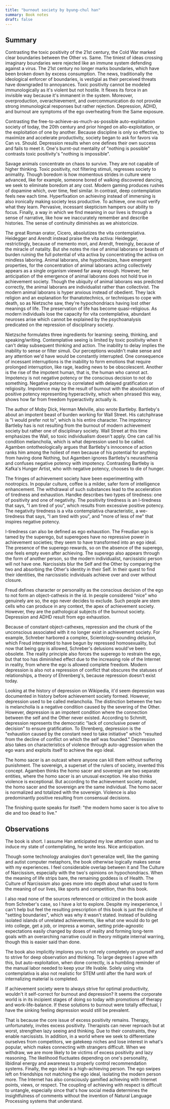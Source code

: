 ```yaml
---
title: "burnout society by byung-chul han"
summary: Book notes
draft: false
---
```


## Summary

Contrasting the toxic positivity of the 21st century, the Cold War marked clear boundaries between the Other vs. Same. The tiniest of ideas crossing imaginary boundaries were rejected like an immune system defending against a virus. The 21st century no longer marks boundaries, which have been broken down by excess consumption. The news, traditionally the ideological enforcer of boundaries, is vestigial as their perceived threats have downgraded to annoyances. Toxic positivity cannot be modeled immunologically as it's violent but not hostile. It flexes its force in an invisible way because it's immanent in the system. Moreover, overproduction, overachievement, and overcommunication do not provoke strong immunological responses but rather rejection. Depression, ADHD, and burnout are symptoms of the ego overheating from the Same exposure.

Contrasting the free-to-achieve-as-much-as-possible auto-exploitation society of today, the 20th century and prior hinged on allo-exploitation, or the exploitation of one by another. Because discipline is only so effective, to maximize and accelerate productivity, society began to ask for favors via Can vs. Should. Depression results when one defines their own success and fails to meet it. One's burnt-out mentality of "nothing is possible" contrasts toxic positivity's "nothing is impossible".

Savage animals concentrate on chaos to survive. They are not capable of higher thinking. Toxic positivity, not filtering stimuli, regresses society to animality. Though boredom is how momentous strides in culture were advanced, like for example, someone bored of walking discovered dancing, we seek to eliminate boredom at any cost. Modern gaming produces rushes of dopamine which, over time, feel similar. In contrast, deep contemplation feels new each time. Hyperfixation on achieving instead of immersing is also ironically making society less productive. To achieve, one must verify what they learn. Pervasive, incessant skepticism hampers our ability to focus. Finally, a way in which we find meaning in our lives is through a sense of narrative, like how we inaccurately remember and describe histories. The sense of continuity diminishes as we ahistoricize.

The great Roman orator, Cicero, absolutizes the vita contemplativa. Heidegger and Arendt instead praise the vita activa: Heidegger, restrictingly, because of memento mori, and Arendt, freeingly, because of the miracle of natality. But she notes the rise of animal laborans or beasts of burden ruining the full potential of vita activa by concentrating the activa on mindless laboring. Animal laborans, she hypothesizes, have emergent properties, for the concentration of animal laborans acting collectively appears as a single organism viewed far away enough. However, her anticipation of the emergence of animal laborans does not hold true in achievement society. Though the ubiquity of animal laborans was predicted correctly, the animal laborans are individualist rather than collectivist. The modern animal laborans is hyper anxious instead of obedient. They lack religion and an explanation for thanatotechnics, or techniques to cope with death, so as Nietzsche saw, they're hypochondriacs having lost other meanings of life. The preservation of life has become quasi-religious. As modern individuals lose the capacity for vita contemplativa, abundant neuroses arise which cannot be explained by the psychoanalysis predicated on the repression of disciplinary society.

Nietzsche formulates three ingredients for learning: seeing, thinking, and speaking/writing. Contemplative seeing is limited by toxic positivity when it can't delay subsequent thinking and action. The inability to delay implies the inability to sense or filter simuli. Our perceptions wouldn't make sense and any attention we'd have would be constantly interrupted. One consequence of incessant interruptions is the inability to form emotions that require prolonged interruption, like rage, leading news to be obscolescent. Another is the rise of the impotent human, that is, the human who cannot act. Impotency is not negative potency or the conscious decision to not do something. Negative potency is correlated with delayed gratification or religiosity. Impotence may be the result of burnout with the absolutization of positive potency representing hyperactivity, which when phrased this way, shows how far from freedom hyperactivity actually is.

The author of Moby Dick, Herman Melville, also wrote Bartleby. Bartleby's about an impotent beast of burden working for Wall Street. His catchphrase is "I would prefer not to", which is his entire character. The impotency Bartleby has is not resulting from the burnout of modern achievement society but rather one of disciplinary society. Wall Street at this time emphasizes the Wall, so toxic individualism doesn't apply. One can call his condition melancholia, which is what depression used to be called. Agamben ontotheologically argues that Bartleby's innocence of action ranks him among the holiest of men because of his potential for anything from having done Nothing, but Agamben ignores Bartleby's neurasthenia and confuses negative potency with impotency. Contrasting Bartleby is Kafka's Hunger Artist, who with negative potency, chooses to die of hunger.

The fringes of achievement society have been experimenting with nootropics. In popular culture, coffee is a milder, safer form of intelligence enhancement. The withdrawal of such substances lead to the acceleration of tiredness and exhaustion. Handke describes two types of tiredness: one of positivity and one of negativity. The positivity tiredness is an I-tiredness that says, "I am tired of you", which results from excessive positive potency. The negativity tiredness is a vita contemplativa characteristic, a we-tiredness that says, "I am tired with you", and "more of less of me" that inspires negative potency.

I-tiredness can also be defined as ego exhaustion. The Freudian ego is tamed by the superego, but superegoes have no repressive power in achievement societies; they seem to have transformed into an ego ideal. The presence of the superego rewards, so on the absence of the superego, one feels empty even after achieving. The superego also appears through the form of another person, so the modern individualist, narcissistic person will not have one. Narcissists blur the Self and the Other by comparing the two and absorbing the Other's identity in their Self. In their quest to find their identities, the narcissistic individuals achieve over and over without closure.

Freud defines character or personality as the conscious decision of the ego to not form an object-cathexis in the id. In people considered "nice" who genuinely are so, the ego never decides to exclude. Such people are stem cells who can produce in any context, the apex of achievement society. However, they are the pathological subjects of the burnout society. Depression and ADHD result from ego exhaustion.

Because of constant object-cathexes, repression and the chunk of the unconscious associated with it no longer exist in achievement society. For example, Schreber harbored a complex, Scientology-sounding delusion, which Freud interpreted to have begun by repressed homosexuality, but now that being gay is allowed, Schreber's delusions would've been obsolete. The reality principle also forces the superego to restrain the ego, but that too has diminished effect due to the increasing role of the Internet in reality, from where the ego is allowed complete freedom. Modern depression is also not a repression of conflict that obscures the statuses of relationships, a theory of Ehrenberg's, because repression doesn't exist today.

Looking at the history of depression on Wikipedia, it'd seem depression was documented in history before achievement society formed. However, depression used to be called melancholia. The distinction between the two is melancholia is a negative condition caused by the severing of the Other. However, depression is an impotent condition where the connection between the self and the Other never existed. According to Schmitt, depression represents the democratic "lack of conclusive power of decision" to ensure gratification. To Ehrenberg, depression is the "exhaustion caused by the constant need to take initiative" which "resulted from the decline of conflict on which the self was founded." Depression also takes on characteristics of violence through auto-aggression when the ego wars and exploits itself to achieve the ego ideal.

The homo sacer is an outcast where anyone can kill them without suffering punishment. The sovereign, a superset of the rulers of society, invented this concept. Agamben thinks the homo sacer and sovereign are two separate entities, where the homo sacer is an unusual exception. He also thinks violence is exceptional. But according to the achievement society model, the homo sacer and the sovereign are the same individual. The homo sacer is normalized and totalized with the sovereign. Violence is also predominantly positive resulting from consensual decisions.

The finishing quote speaks for itself: "the modern homo sacer is too alive to die and too dead to live."

## Observations

The book is short. I assume Han anticipated my low attention span and to induce my state of contemplating, he wrote less. Nice anticipation.

Though some technology analogies don't generalize well, like the gaming and autist computer metaphors, the book otherwise logically makes sense with my experiences. I feel considerable overlap between it and The Culture of Narcissism, especially with the two's opinions on hypochondriacs. When the meaning of life strips bare, the remaining goddess is of Health. The Culture of Narcissism also goes more into depth about what used to form the meaning of our lives, like sports and competition, than this book.

I also read none of the sources referenced or criticized in the book aside from Schreber's case, so I have a lot to explore. Despite my inexperience, I can't help but feel the resulting prescription of this book is just the cliche of "setting boundaries", which was why it wasn't stated. Instead of building isolated islands of unrelated achievements, like what one would do to get into college, get a job, or impress a woman, setting pride-agnostic expectations easily changed by doses of reality and forming long-term goals with an overarching narrative could in theory mitigate internal warring, though this is easier said than done.

The book also implicitly implores you to not rely completely on yourself and to strive for deep observation and thinking. To large degrees I agree with this, but auto-exploitation, when done correctly, is a humbling reminder of the manual labor needed to keep your life livable. Solely using vita contemplativa is also not realistic for STEM until after the hard work of internalizing material is completed.

If achievement society were to always strive for optimal productivity, wouldn't it self-correct for burnout and depression? It seems the corporate world is in its incipient stages of doing so today with promotions of therapy and work-life-balance. If these solutions to burnout were totally effectual, I have the sinking feeling depression would still be prevalent.

That is because the core issue of excess positivity remains. Therapy, unfortunately, invites excess positivity. Therapists can never reproach but at worst, strengthen lazy seeing and thinking. Due to their constraints, they enable narcissists. In addition, in a world where we seek to differentiate ourselves from competitors, we gatekeep niches and lose interest in what's popular, which makes connecting with strangers difficult. When we withdraw, we are more likely to be victims of excess positivity and lazy reasoning. The likelihood fluctuates depending on one's personality, libidinal energy and awareness to properly control recommendation systems. Finally, the ego ideal is a high-achieving person. The ego swipes left on friendships not matching the ego ideal, isolating the modern person more. The Internet has also consciously gamified achieving with Internet points, views, or respect. The coupling of achieving with respect is difficult to untangle, especially since that's how social media determines the insightfulness of comments without the invention of Natural Language Processing systems that understand.
